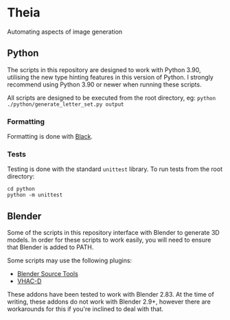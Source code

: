 # Theia

Automating aspects of image generation

## Python

The scripts in this repository are designed to work with Python 3.90, utilising the new type hinting features in this version of Python. I strongly recommend using Python 3.90 or newer when running these scripts.

All scripts are designed to be executed from the root directory, eg:
`python ./python/generate_letter_set.py output`

### Formatting

Formatting is done with [Black](https://github.com/psf/black).

### Tests

Testing is done with the standard `unittest` library. To run tests from the root directory:

```
cd python
python -m unittest
```

## Blender

Some of the scripts in this repository interface with Blender to generate 3D models. In order for these scripts to work easily, you will need to ensure that Blender is added to PATH.

Some scripts may use the following plugins:

- [Blender Source Tools](https://github.com/Artfunkel/BlenderSourceTools)
- [VHAC-D](https://github.com/andyp123/blender_vhacd)

These addons have been tested to work with Blender 2.83. At the time of writing, these addons do not work with Blender 2.9+, however there are workarounds for this if you're inclined to deal with that.
